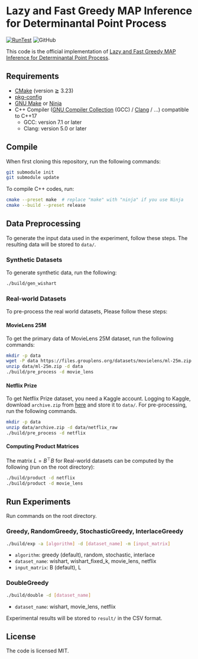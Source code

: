 # Lazy and Fast Greedy MAP Inference for Determinantal Point Process
[![RunTest](https://github.com/Alnusjaponica/DPP-MAP-Inference/actions/workflows/runtest.yml/badge.svg)](https://github.com/Alnusjaponica/DPP-MAP-Inference/actions/workflows/runtest.yml)
![GitHub](https://img.shields.io/github/license/Alnusjaponica/dpp-map-inference)

This code is the official implementation of [Lazy and Fast Greedy MAP Inference for Determinantal Point Process](https://arxiv.org/abs/2206.05947).

## Requirements

- [CMake](https://cmake.org/) (version ≧ 3.23)
- [pkg-config](https://www.freedesktop.org/wiki/Software/pkg-config/)
- [GNU Make](https://www.gnu.org/software/make/) or [Ninja](https://ninja-build.org/)
- C++ Compiler ([GNU Compiler Collection](https://gcc.gnu.org/) (GCC) / [Clang](https://clang.llvm.org/) / ...) compatible to C++17
  - GCC: version 7.1 or later
  - Clang: version 5.0 or later

## Compile

When first cloning this repository, run the following commands:

```sh
git submodule init
git submodule update
```

To compile C++ codes, run:

```sh
cmake --preset make  # replace "make" with "ninja" if you use Ninja
cmake --build --preset release
```

## Data Preprocessing

To generate the input data used in the experiment, follow these steps.
The resulting data will be stored to `data/`.

### Synthetic Datasets

To generate synthetic data, run the following:

```sh
./build/gen_wishart
```

### Real-world Datasets

To pre-process the real world datasets,
Please follow these steps:

#### MovieLens 25M

To get the primary data of MovieLens 25M dataset, run the following commands:

```sh
mkdir -p data
wget -P data https://files.grouplens.org/datasets/movielens/ml-25m.zip
unzip data/ml-25m.zip -d data
./build/pre_process -d movie_lens
```

#### Netflix Prize

To get Netflix Prize dataset, you need a Kaggle account.
Logging to Kaggle, download `archive.zip` from [here](https://www.kaggle.com/datasets/netflix-inc/netflix-prize-data) and store it to `data/`.
For pre-processing, run the following commands.

```sh
mkdir -p data
unzip data/archive.zip -d data/netflix_raw
./build/pre_process -d netflix
```

#### Computing Product Matrices

The matrix $L = B^\top B$ for Real-world datasets can be computed by the following (run on the root directory):

```sh
./build/product -d netflix
./build/product -d movie_lens
```

## Run Experiments

Run commands on the root directory.

### Greedy, RandomGreedy, StochasticGreedy, InterlaceGreedy

```sh
./build/exp -a [algorithm] -d [dataset_name] -m [input_matrix]
```

- `algorithm`: greedy (default), random, stochastic, interlace
- `dataset_name`: wishart, wishart_fixed_k, movie_lens, netflix
- `input_matrix`: B (default), L

### DoubleGreedy

```sh
./build/double -d [dataset_name]
```

- `dataset_name`: wishart, movie_lens, netflix

Experimental results will be stored to `result/` in the CSV format.

## License

The code is licensed MIT.

